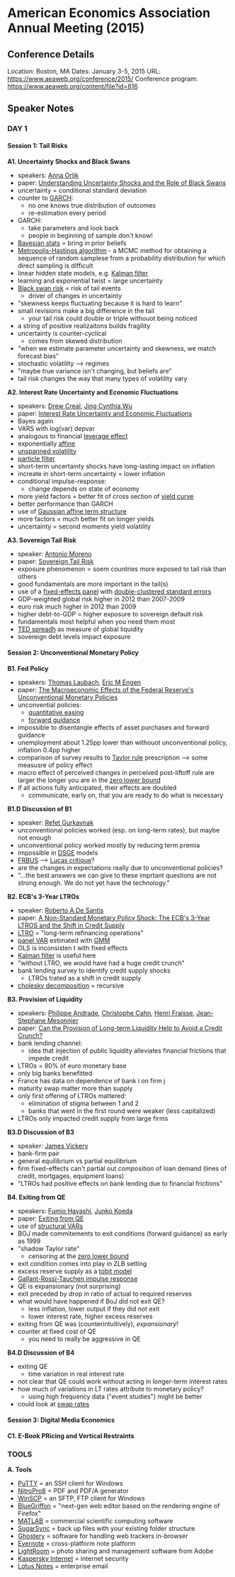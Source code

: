 # American Economics Association Annual Meeting (2015)

## Conference Details

Location: Boston, MA
Dates: January 3-5, 2015
URL: https://www.aeaweb.org/conference/2015/
Conference program: https://www.aeaweb.org/content/file?id=816

## Speaker Notes

### DAY 1

#### Session 1: Tail Risks

**A1. Uncertainty Shocks and Black Swans**

- speakers: [Anna Orlik](https://www.federalreserve.gov/econresdata/anna-orlik.htm)
- paper: [Understanding Uncertainty Shocks and the Role of Black Swans](http://www.nber.org/papers/w20445)
- uncertainty = conditional standard deviation
- counter to [GARCH](https://en.wikipedia.org/wiki/Autoregressive_conditional_heteroskedasticity):
	- no one knows true distribution of outcomes
	- re-estimation every period
- GARCH:
	- take parameters and look back
	- people in beginning of sample don't know!
- [Bayesian stats](https://en.wikipedia.org/wiki/Bayesian_statistics) = bring in prior beliefs
- [Metropolis-Hastings algorithm](https://en.wikipedia.org/wiki/Metropolis%E2%80%93Hastings_algorithm) - a MCMC method for obtaining a sequence of random samplese from a probability distribution for which direct sampling is difficult
- linear hidden state models, e.g. [Kalman filter](https://en.wikipedia.org/wiki/Kalman_filter)
- learning and exponential twist = large uncertainty
- [Black swan risk](https://en.wikipedia.org/wiki/Black_swan_theory) = risk of tail events
	- driver of changes in uncertainty
- "skewness keeps fluctuating because it is hard to learn"
- small revisions make a big difference in the tail
	- your tail risk could double or triple withouot being noticed
- a string of positive realizaitons builds fragility
- uncertainty is counter-cyclical
	- comes from skewed distribution
- "when we estimate parameter uncertainty and skewness, we match forecast bias"
- stochastic volatility --> regimes
- "maybe true variance isn't changing, but beliefs are"
- tail risk changes the way that many types of volatility vary

**A2. Interest Rate Uncertainty and Economic Fluctuations**

- speakers: [Drew Creal](http://faculty.chicagobooth.edu/drew.creal/), [Jing Cynthia Wu](http://faculty.chicagobooth.edu/jing.wu/)
- paper: [Interest Rate Uncertainty and Economic Fluctuations](http://faculty.chicagobooth.edu/drew.creal/research/papers/crealWu2014_unc.pdf)
- Bayes again
- VARS with log(var) depvar
- analogous to financial [leverage effect](https://www.princeton.edu/~yacine/leverage.pdf)
- exponentially [affine](https://web.stanford.edu/~piazzesi/s.pdf)
- [unspanned volatility](http://www.nber.org/papers/w12744)
- [particle filter](https://en.wikipedia.org/wiki/Particle_filter)
- short-term uncertainty shocks have long-lasting impact on inflation
- increate in short-term uncertainty = lower inflation
- conditional impulse-response:
	- change depends on state of economy
- more yield factors = better fit of cross section of [yield curve](http://www.investopedia.com/terms/y/yieldcurve.asp)
- better performance than GARCH
- use of [Gaussian affine term structure](http://www.nber.org/papers/w17772)
- more factors = much better fit on longer yields
- uncertainty = second moments yield volatility

**A3. Sovereign Tail Risk**

- speaker: [Antonio Moreno](https://scholar.google.com/citations?user=D61ntkQAAAAJ&hl=de)
- paper: [Sovereign Tail Risk](https://www.aeaweb.org/conference/2015/retrieve.php?pdfid=229)
- exposure phenomenon = soem countries more exposed to tail risk than others
- good fundamentals are more important in the tail(s)
- use of a [fixed-effects panel](https://en.wikipedia.org/wiki/Fixed_effects_model) with [double-clustered standard errors](http://stackoverflow.com/questions/8389843/double-clustered-standard-errors-for-panel-data)
- GDP-weighted global risk higher in 2012 than 2007-2009
- euro risk much higher in 2012 than 2009
- higher debt-to-GDP = higher exposure to sovereign default risk
- fundamentals most helpful when you need them most
- [TED spreadh](https://en.wikipedia.org/wiki/TED_spread) as measure of global liquidity
- sovereign debt levels impact exposure

#### Session 2: Unconventional Monetary Policy

**B1.  Fed Policy**

- speakers: [Thomas Laubach](https://www.federalreserve.gov/econresdata/thomas-laubach.htm), [Eric M Engen](https://www.federalreserve.gov/econresdata/eric-m-engen.htm)
- paper: [The Macroeconomic Effects of the Federal Reserve's Unconventional Monetary Policies](https://www.federalreserve.gov/econresdata/feds/2015/files/2015005pap.pdf)
- unconvential policies:
	- [quantitative easing](https://en.wikipedia.org/wiki/Quantitative_easing)
	- [forward guidance](https://en.wikipedia.org/wiki/Forward_guidance)
- impossible to disentangle effects of asset purchases and forward guidance
- unemployment about 1.25pp lower than withouot unconventional policy, inflation 0.4pp higher
- comparison of survey results to [Taylor rule](https://en.wikipedia.org/wiki/Taylor_rule) prescription --> some measusre of policy effect
- macro effect of perceived changes in perceived post-liftoff rule are larger the longer you are in the [zero lower bound](https://en.wikipedia.org/wiki/Zero_lower_bound)
- if all actions fully anticipated, their effects are doubled
	- communicate, early on, that you are ready to do what is necessary

**B1.D Discussion of B1**

- speaker: [Refet Gurkaynak](http://refet.bilkent.edu.tr/research.html)
- unconventional policies worked (esp. on long-term rates), but maybe not enough
- unconventional policy worked mostly by reducing term premia
- impossible in [DSGE](https://en.wikipedia.org/wiki/Dynamic_stochastic_general_equilibrium) models
- [FRBUS](https://www.federalreserve.gov/econresdata/frbus/us-models-package.htm) --> [Lucas critique](http://www.dictionaryofeconomics.com/article?id=pde2008_L000159&q=lucas%20critique&topicid=&result_number=1)?
- are the changes in expectations really due to unconventional policies?
- "...the best answers we can give to these imprtant questions are not strong enough. We do not yet have the technology."

**B2. ECB's 3-Year LTROs**

- speaker: [Roberto A De Santis](https://www.ecb.europa.eu/pub/research/authors/profiles/roberto-a-de-santis.en.html)
- paper: [A Non-Standard Monetary Policy Shock: The ECB's 3-Year LTROS and the Shift in Credit Supply](https://www.ecb.europa.eu/pub/pdf/scpwps/ecbwp1508.pdf?2d1bdcc49f8e9c6212ec02c9fe367282)
- [LTRO](https://www.ecb.europa.eu/mopo/implement/omo/html/index.en.html) = "long-term refinancing operations"
- [panel VAR](https://www.ecb.europa.eu/pub/pdf/scpwps/ecbwp1507.pdf?0ea674f009d6f2bffb1515c8b4b2cab6) estimated with [GMM](https://en.wikipedia.org/wiki/Generalized_method_of_moments)
- OLS is inconsisten t with fixed effects
- [Kalman filter](https://en.wikipedia.org/wiki/Kalman_filter) is useful here
- "without LTRO, we would have had a huge credit crunch"
- bank lending survey to identify credit supply shocks
	- LTROs trated as a shift in credit supply
- [cholesky decomposition](https://en.wikipedia.org/wiki/Cholesky_decomposition) = recursive

**B3. Provision of Liquidity**

- speakers: [Philippe Andrade](https://scholar.google.com/citations?user=ZjrpWmsAAAAJ&hl=en), [Christophe Cahn](http://www.christophecahn.fr/), [Henri Fraisse](https://sites.google.com/a/cornell.edu/henri-fraisse/cv), [Jean-Stephane Mesonnier](https://www.banque-france.fr/economie-et-statistiques/la-recherche/economistes-et-chercheurs/cv/jean-stephane-mesonnier.html)
- paper: [Can the Provision of Long-term Liquidity Help to Avoid a Credit Crunch?](https://www.aeaweb.org/conference/2015/retrieve.php?pdfid=857)
- bank lending channel:
	- idea that injection of public liquidity alleviates financial frictions that impede credit
- LTROs = 80% of euro monetary base
- only big banks benefitted
- France has data on dependence of bank i on firm j
- maturity swap matter more than supply
- only first offering of LTROs mattered:
	- elimination of stigma between 1 and 2
	- banks that went in the first round were weaker (less capitalized)
- LTROs only impacted credit supply from large firms

**B3.D Discussion of B3**

- speaker: [James Vickery](https://www.newyorkfed.org/research/economists/vickery)
- bank-firm pair
- general equilibrium vs partial equilibrium
- firm fixed-effects can't partial out *composition* of loan demand (lines of credit, mortgages, equipment loans)
- "LTROs had positive effects on bank lending due to financial frictions"

**B4. Exiting from QE**

- speakers: [Fumio Hayashi](https://sites.google.com/site/fumiohayashi/home), [Junko Koeda](https://sites.google.com/site/junkokoeda/)
- paper: [Exiting from QE](http://www.frbsf.org/economic-research/files/Exiting-from-QE.pdf)
- use of [structural VARs](http://economics.sas.upenn.edu/~jesusfv/svars_format.pdf)
- BOJ made commitements to exit conditions (forward guidance) as early as 1999
- "shadow Taylor rate"
	- censoring at the [zero lower bound](https://en.wikipedia.org/wiki/Zero_lower_bound)
- exit condition comes into play in ZLB setting
- excess reserve supply as a [tobit model](https://en.wikipedia.org/wiki/Tobit_model)
- [Gallant-Rossi-Tauchen impulse response](http://public.econ.duke.edu/~get/wpapers/GRT1993.pdf)
- QE is expansionary (not surprising)
- exit preceded by drop in ratio of actual to required reserves
- what would have happened if BoJ did not exit QE?
	- less inflation, lower output if they did not exit
	- lower interest rate, higher excess reserves
- exiting from QE was (counterintuitively), *expansionary*!
- counter at fixed cost of QE
	- you need to really be aggressive in QE

**B4.D Discussion of B4**

- exiting QE
	- time variation in real interest rate
- not clear that QE could work without acting in longer-term interest rates
- how much of variations in LT rates attribute to monetary policy?
	- using high frequency data ("event studies") might be better
- could look at [swap rates](https://en.wikipedia.org/wiki/Swap_rate)

#### Session 3: Digital Media Economics

**C1. E-Book PRicing and Vertical Restraints**

### TOOLS

**A. Tools**

- [PuTTY](http://www.putty.org/) = an SSH client for Windows
- [NitroPro8](https://www.gonitro.com/pro/features) = PDF and PDF/A generator
- [WinSCP](https://winscp.net/eng/download.php) = an SFTP, FTP client for Windows
- [BlueGriffon](http://bluegriffon.org/) = "next-gen web editor based on the rendering engine of Firefox"
- [MATLAB](http://www.mathworks.com/products/matlab/?requestedDomain=www.mathworks.com) = commercial scientific computing software
- [SugarSync](https://www.sugarsync.com/) = back up files with your existing folder structure
- [Ghostery](https://www.ghostery.com/) = software for handling web trackers in-browser
- [Evernote](https://evernote.com/?var=c) = cross-platform note platform
- [LightRoom](http://www.adobe.com/products/photoshop-lightroom.html) = photo sharing and management software from Adobe
- [Kaspersky Internet](http://www.kaspersky.com/internet-security) = internet security
- [Lotus Notes](http://www-03.ibm.com/software/products/en/ibmnotes) = enterprise email